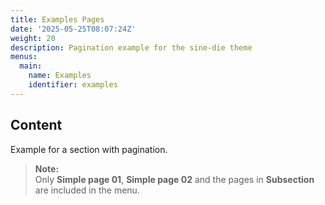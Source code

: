 ```yaml
---
title: Examples Pages
date: '2025-05-25T08:07:24Z'
weight: 20
description: Pagination example for the sine-die theme
menus:
  main:
    name: Examples
    identifier: examples
---
```


## Content

Example for a section with pagination.

> **Note:**\
> Only **Simple page 01**, **Simple page 02** and the pages in **Subsection**
> are included in the menu.
